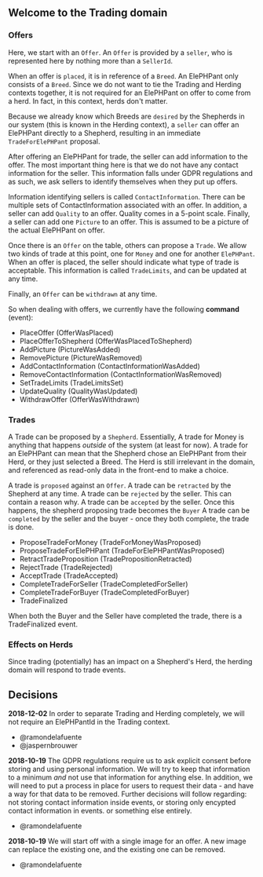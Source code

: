 Welcome to the Trading domain
-----------------------------

### Offers

Here, we start with an `Offer`. An `Offer` is provided by a `seller`, who is represented here by nothing
more than a `SellerId`.

When an offer is `placed`, it is in reference of a `Breed`. An ElePHPant only consists of a `Breed`. 
Since we do not want to tie the Trading and Herding contexts together, it is not required for
an ElePHPant on offer to come from a herd. In fact, in this context, herds don't matter.

Because we already know which Breeds are `desired` by the Shepherds in our system (this is known in the Herding context),
a `seller` can offer an ElePHPant directly to a Shepherd, resulting in an immediate `TradeForElePHPant` proposal.

After offering an ElePHPant for trade, the seller can add information to the offer. The most important thing 
here is that we do not have any contact information for the seller. This information falls under GDPR 
regulations and as such, we ask sellers to identify themselves when they put up offers.

Information identifying sellers is called `ContactInformation`. There can be multiple sets of ContactInformation
associated with an offer. In addition, a seller can add `Quality` to an offer. Quality comes in a 5-point scale. 
Finally, a seller can add one `Picture` to an offer. This is assumed to be a picture of the actual ElePHPant on offer.

Once there is an `Offer` on the table, others can propose a `Trade`. We allow two kinds of trade at this point, one
for `Money` and one for another `ElePHPant`. When an offer is placed, the seller should indicate what type of trade
is acceptable. This information is called `TradeLimits`, and can be updated at any time.

Finally, an `Offer` can be `withdrawn` at any time.

So when dealing with offers, we currently have the following **command** (event):

- PlaceOffer (OfferWasPlaced)
- PlaceOfferToShepherd (OfferWasPlacedToShepherd)
- AddPicture (PictureWasAdded)
- RemovePicture (PictureWasRemoved)
- AddContactInformation (ContactInformationWasAdded)
- RemoveContactInformation (ContactInformationWasRemoved)
- SetTradeLimits (TradeLimitsSet)
- UpdateQuality (QualityWasUpdated)
- WithdrawOffer (OfferWasWithdrawn)

### Trades

A Trade can be proposed by a `Shepherd`. Essentially, A trade for Money is anything that happens _outside_ of the 
system (at least for now). A trade for an ElePHPant can mean that the Shepherd chose an ElePHPant from their Herd, 
or they just selected a Breed. The Herd is still irrelevant in the domain, and referenced as read-only data in the
front-end to make a choice.  

A trade is `proposed` against an `Offer`.
A trade can be `retracted` by the Shepherd at any time.
A trade can be `rejected` by the seller. This can contain a reason why.
A trade can be `accepted` by the seller. Once this happens, the shepherd proposing trade becomes the `Buyer`
A trade can be `completed` by the seller and the buyer - once they both complete, the trade is done.

- ProposeTradeForMoney (TradeForMoneyWasProposed)
- ProposeTradeForElePHPant (TradeForElePHPantWasProposed)
- RetractTradeProposition (TradePropositionRetracted) 
- RejectTrade (TradeRejected)
- AcceptTrade (TradeAccepted)
- CompleteTradeForSeller (TradeCompletedForSeller)
- CompleteTradeForBuyer (TradeCompletedForBuyer)
- TradeFinalized

When both the Buyer and the Seller have completed the trade, there is a TradeFinalized event.

### Effects on Herds

Since trading (potentially) has an impact on a Shepherd's Herd, the herding domain will respond to trade events.  

Decisions
---------

**2018-12-02** In order to separate Trading and Herding completely, we will not require an ElePHPantId in the Trading
context. 
- @ramondelafuente
- @jaspernbrouwer

**2018-10-19** The GDPR regulations require us to ask explicit consent before storing and using personal information.
We will try to keep that information to a minimum _and_ not use that information for anything else.
In addition, we will need to put a process in place for users to request their data - and have a way for that data to 
be removed.
Further decisions will follow regarding: not storing contact information inside events, or storing only 
encypted contact information in events. or something else entirely.
- @ramondelafuente

**2018-10-19** We will start off with a single image for an offer. A new image can replace the existing one, and the
existing one can be removed.
- @ramondelafuente
